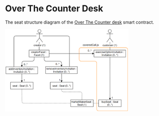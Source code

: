 # Over The Counter Desk
The seat structure diagram of the [Over The Counter desk](https://docs.agoric.com/guides/zoe/contracts/otc-desk.html) smart contract.

<img src="https://raw.githubusercontent.com/IlyasMercan/AgoricPatterns/main/docs/seatStructureDiagrams/images/otcDesk.PNG" width="400">